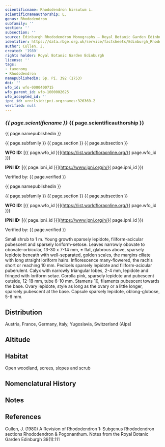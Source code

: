 ```yaml
---
scientificname: Rhododendron hirsutum L.
scientificnameauthorship: L.
genus: Rhododendron
subfamily: ''
section: ''
subsection: ''
source: Edinburgh Rhododendron Monographs – Royal Botanic Garden Edinburgh
identifier: https://data.rbge.org.uk/service/factsheets/Edinburgh_Rhododendron_Monographs.xhtml
author: Cullen, J.
created: '1980'
rights holder: Royal Botanic Garden Edinburgh
license: ''
tags:
- taxonomy
- Rhododendron
namepublishedin: Sp. PI. 392 (1753)
doi: ''
wfo_id: wfo-0000400715
wfo_parent_id: wfo-1000002625
wfo_accepted_id: ''
ipni_id: urn:lsid:ipni.org:names:326360-2
verified: null
---
```

### _{{ page.scientificname }}_ {{ page.scientificauthorship }}
 {{ page.namepublishedin }}

{{ page.subfamily }} {{ page.section }} {{ page.subsection }}

**WFO ID:** [{{ page.wfo_id }}](https://list.worldfloraonline.org/{{ page.wfo_id }})

**IPNI ID:** [{{ page.ipni_id }}](https://www.ipni.org/n/{{ page.ipni_id }})

Verified by: {{ page.verified }}

 {{ page.namepublishedin }}

{{ page.subfamily }} {{ page.section }} {{ page.subsection }}

**WFO ID:** [{{ page.wfo_id }}](https://list.worldfloraonline.org/{{ page.wfo_id }})

**IPNI ID:** [{{ page.ipni_id }}](https://www.ipni.org/n/{{ page.ipni_id }})

Verified by: {{ page.verified }}



Small shrub to 1 m. Young growth sparsely lepidote, filiform-acicular pubescent and sparsely loriform-setose. Leaves narrowly obovate to obovate-orbicular, 13-30 x 7-14 mm, ± flat, glabrous above, sparsely lepidote beneath with well-separated, golden scales, the margins ciliate with long straight loriform hairs. Inflorescence many-flowered, the rachis short or reaching 10 mm. Pedicels sparsely lepidote and filiform-acicular puberulent. Calyx with narrowly triangular lobes, 2-4 mm, lepidote and fringed with loriform setae. Corolla pink, sparsely lepidote and pubescent outside, 12-18 mm, tube 6-10 mm. Stamens 10, filaments pubescent towards the base. Ovary lepidote, style as long as the ovary or a little longer, sparsely pubescent at the base. Capsule sparsely lepidote, oblong-globose, 5-6 mm.

## Distribution
Austria, France, Germany, Italy, Yugoslavia, Switzerland (Alps)

## Altitude


## Habitat
Open woodland, screes, slopes and scrub

## Nomenclatural History

                       
## Notes


## References

Cullen, J. (1980) A Revision of Rhododendron 1: Subgenus Rhododendron sections Rhododendron & Pogonanthum. Notes from the Royal Botanic Garden Edinburgh 39(1):111
